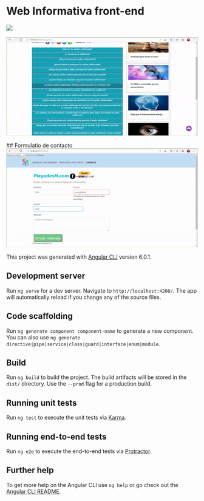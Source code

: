 # Web Informativa front-end

<p aling="center">
 
<p>
<img width="680" heigth="300" src="sample/ezgif.com-gif-maker (6).gif">
<p>
<img width="680" heigth="300" src="sample/ezgif.com-gif-maker (7).gif">
<p>
<p aling="center">
## Formulatio de contacto
<img width="680" heigth="300" src="sample/ezgif.com-gif-maker (8).gif">
<p>
<p>

This project was generated with [Angular CLI](https://github.com/angular/angular-cli) version 6.0.1.

## Development server

Run `ng serve` for a dev server. Navigate to `http://localhost:4200/`. The app will automatically reload if you change any of the source files.

## Code scaffolding

Run `ng generate component component-name` to generate a new component. You can also use `ng generate directive|pipe|service|class|guard|interface|enum|module`.

## Build

Run `ng build` to build the project. The build artifacts will be stored in the `dist/` directory. Use the `--prod` flag for a production build.

## Running unit tests

Run `ng test` to execute the unit tests via [Karma](https://karma-runner.github.io).

## Running end-to-end tests

Run `ng e2e` to execute the end-to-end tests via [Protractor](http://www.protractortest.org/).

## Further help

To get more help on the Angular CLI use `ng help` or go check out the [Angular CLI README](https://github.com/angular/angular-cli/blob/master/README.md).

